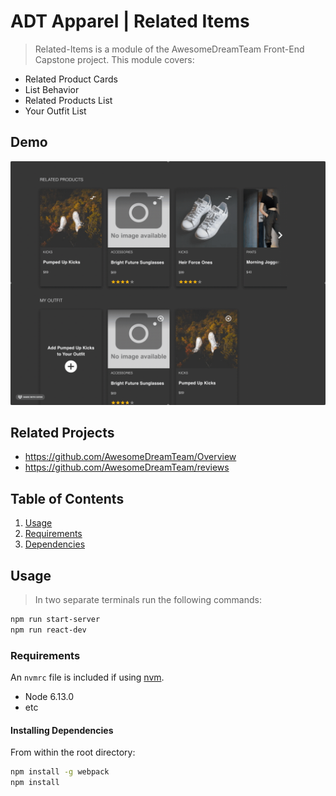 # ADT Apparel | Related Items

> Related-Items is a module of the AwesomeDreamTeam Front-End Capstone project. This module covers:
* Related Product Cards
* List Behavior
* Related Products List
* Your Outfit List

## Demo
![demo gif](https://github.com/AwesomeDreamTeam/related-items/blob/master/public/fec-demo.gif
)

## Related Projects

  - https://github.com/AwesomeDreamTeam/Overview
  - https://github.com/AwesomeDreamTeam/reviews

## Table of Contents

1. [Usage](#Usage)
2. [Requirements](#requirements)
3. [Dependencies](#dependencies)

## Usage

> In two separate terminals run the following commands:
```bash
npm run start-server
npm run react-dev
```

### Requirements

An `nvmrc` file is included if using [nvm](https://github.com/creationix/nvm).

- Node 6.13.0
- etc

#### Installing Dependencies

From within the root directory:

```sh
npm install -g webpack
npm install
```

